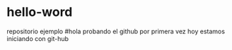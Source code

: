 # hello-word
repositorio ejemplo 
#hola probando el github por primera vez
hoy estamos iniciando con git-hub
